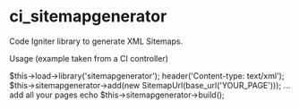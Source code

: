 # ci_sitemapgenerator
Code Igniter library to generate XML Sitemaps.

Usage (example taken from a CI controller)         

$this->load->library('sitemapgenerator');
header('Content-type: text/xml');
$this->sitemapgenerator->add(new SitemapUrl(base_url('YOUR_PAGE')));
... add all your pages
echo $this->sitemapgenerator->build();

